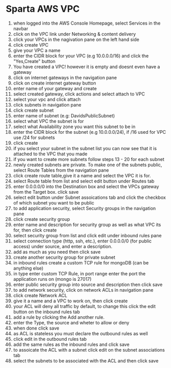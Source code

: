 # Sparta AWS VPC

1) when logged into the AWS Console Homepage, select Services in the navbar
2) click on the VPC link under Networking & content delivery
3) click your VPCs in the nagivation pane on the left hand side
4) click create VPC
5) give your VPC a name
6) enter the CIDR block for your VPC (e.g 10.0.0.0/16) and click the "Yes,Create" button
7) You have created a VPC! however it is empty and doesnt even have a gateway
8) click on internet gateways in the navigation pane
9) click on create internet gateway button
10) enter name of your gateway and create
11) select created gateway, click actions and select attach to VPC
12) select your vpc and click attach
13) click subnets in navigation pane
14) click create subnet
15) enter name of subnet (e.g: DavidsPublicSubnet)
16) select what VPC the subnet is for
17) select what Availability zone you want this subnet to be in
18) enter the CIDR block for the subnet (e.g 10.0.0.0/24), if /16 used for VPC use /24 for subnets
19) click create
20) if you select your subnet in the subnet list you can now see that it is attached to the VPC that you made
21) if you want to create more subnets follow steps 13 - 20 for each subnet
22) newly created subnets are private. To make one of the subnets public, select Route Tables from the navigation pane
23) click create route table,give it a name and select the VPC it is for.
24) select Route table from list and select edit button under Routes tab
25) enter 0.0.0.0/0 into the Destination box and select the VPCs gateway from the Target box. click save
26) select edit button under Subnet assoications tab and click the checkbox of which subnet you want to be public
27) to add application security, select Security groups in the navigation pane
28) click create security group 
29) enter name and description for security group as well as what VPC its for, then click create
30) select security group from list and click edit under inbound rules pane
31) select connection type (http, ssh, etc.), enter 0.0.0.0/0 (for public access) under source, and enter a description.
32) add as much as you need then click save
33) create another security group for private subnet
34) in inbound rules create a custom TCP rule for mongoDB (can be anything else) 
35) in type enter custom TCP Rule, in port range enter the port the application runs on (mongo is 27017)
36) enter public security group into source and description then click save
37) to add network security, click on network ACLs in navigation pane
38) click create Network ACL
39) give it a name and a VPC to work on, then click create
40) your ACL will deny all traffic by default, to change this click the edit button on the inbound rules tab
41) add a rule by clicking the Add another rule.
42) enter the Type, the source and wheter to allow or deny
43) when done click save
44) as ACL is stateless you must declare the outbound rules as well
45) click edit in the outbound rules tab
46) add the same rules as the inbound rules and click save
47) to assoicate the ACL with a subnet click edit on the subnet associations tab
48) select the subnets to be associated with the ACL and then click save




